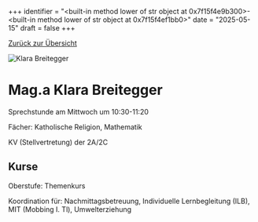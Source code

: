 
+++
identifier = "<built-in method lower of str object at 0x7f15f4e9b300>-<built-in method lower of str object at 0x7f15f4ef1bb0>"
date = "2025-05-15"
draft = false
+++

 [Zurück zur Übersicht](/schule/personen/)

<div class="row">
<div class="column">
<img src="/images/personal/Breitegger.jpg" alt="Klara Breitegger"> 
</div>
<div class="column">

# Mag.a Klara Breitegger 

Sprechstunde am Mittwoch um 10:30-11:20

Fächer: Katholische Religion,  Mathematik



KV (Stellvertretung) der 2A/2C

## Kurse



Oberstufe: Themenkurs

Koordination für: Nachmittagsbetreuung, Individuelle Lernbegleitung (ILB), MIT (Mobbing I. Tl), Umwelterziehung

</div>
</div> 

